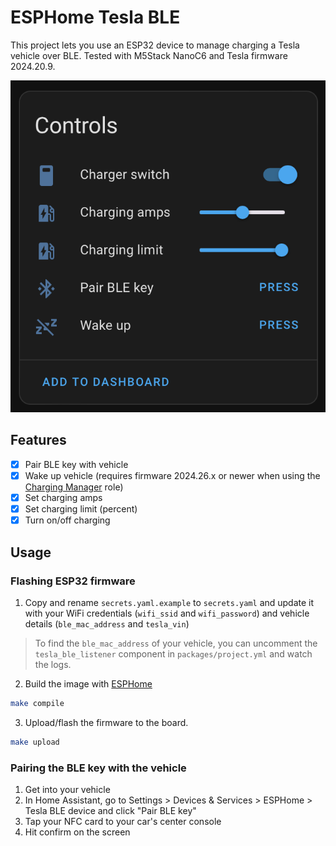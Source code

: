 # ESPHome Tesla BLE

This project lets you use an ESP32 device to manage charging a Tesla vehicle over BLE. Tested with M5Stack NanoC6 and Tesla firmware 2024.20.9.

![Home Assistant screenshot](./docs/ha-device.png)

## Features
- [x] Pair BLE key with vehicle
- [x] Wake up vehicle (requires firmware 2024.26.x or newer when using the [Charging Manager](https://github.com/teslamotors/vehicle-command/blob/main/pkg/protocol/protocol.md#roles) role)
- [x] Set charging amps
- [x] Set charging limit (percent)
- [x] Turn on/off charging

## Usage
### Flashing ESP32 firmware

1. Copy and rename `secrets.yaml.example` to `secrets.yaml` and update it with your WiFi credentials (`wifi_ssid` and `wifi_password`) and vehicle details (`ble_mac_address` and `tesla_vin`)

> To find the `ble_mac_address` of your vehicle, you can uncomment the `tesla_ble_listener` component in `packages/project.yml` and watch the logs.

2. Build the image with [ESPHome](https://esphome.io/guides/getting_started_command_line.html)

```sh
make compile
```

3. Upload/flash the firmware to the board.

```sh
make upload
```

### Pairing the BLE key with the vehicle
1. Get into your vehicle
2. In Home Assistant, go to Settings > Devices & Services > ESPHome > Tesla BLE device and click "Pair BLE key"
3. Tap your NFC card to your car's center console
4. Hit confirm on the screen
